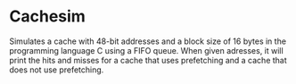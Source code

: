 # Cachesim
Simulates a cache with 48-bit addresses and a block size of 16 bytes in the programming language C using a FIFO queue. When given adresses, it will print the hits and misses for a cache that uses prefetching and a cache that does not use prefetching. 
